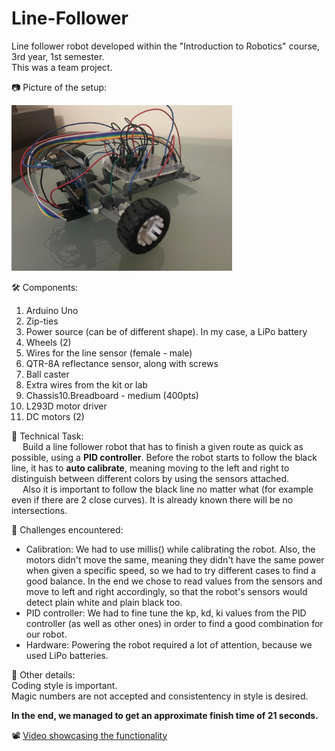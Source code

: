 # Line-Follower

Line follower robot developed within the "Introduction to Robotics" course, 3rd year, 1st semester.   
This was a team project.

:camera: Picture of the setup:     
   
<img src="./Setup.jpeg" width=70% height=70%>

:hammer_and_wrench: Components:   
1. Arduino Uno  
2. Zip-ties  
3. Power source (can be of different shape). In my case, a LiPo battery 
4. Wheels (2)  
5. Wires for the line sensor (female - male)  
6. QTR-8A reflectance sensor, along with screws  
7. Ball caster  
8. Extra wires from the kit or lab  
9. Chassis10.Breadboard - medium (400pts)  
11. L293D motor driver  
12. DC motors (2)


💠 Technical Task:   
&emsp; Build a line follower robot that has to finish a given route as quick as possible, using a **PID controller**.
Before the robot starts to follow the black line, it has to **auto calibrate**, meaning moving to the left and right to distinguish between different colors by using the sensors attached.    
&emsp; Also it is important to follow the black line no matter what (for example even if there are 2 close curves). It is already known there will be no intersections. 


:thinking: Challenges encountered:
- Calibration: We had to use millis() while calibrating the robot. Also, the motors didn't move the same, meaning they didn't have the same power when given a specific speed, so we had to try different cases to find a good balance. In the end we chose to read values from the sensors and move to left and right accordingly, so that the robot's sensors would detect plain white and plain black too.  
- PID controller: We had to fine tune the kp, kd, ki values from the PID controller (as well as other ones) in order to find a good combination for our robot.
- Hardware: Powering the robot required a lot of attention, because we used LiPo batteries.

🔶 Other details:  
Coding style is important.  
Magic numbers are not accepted and consistentency in style is desired.

**In the end, we managed to get an approximate finish time of 21 seconds.**

:film_projector: [Video showcasing the functionality]()   
